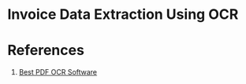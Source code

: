 # Invoice Data Extraction Using OCR

# References

1. [Best PDF OCR Software](https://unstract.com/blog/best-pdf-ocr-software/)
